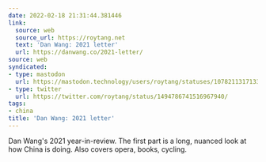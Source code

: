 ```yaml
---
date: 2022-02-18 21:31:44.381446
link:
  source: web
  source_url: https://roytang.net
  text: 'Dan Wang: 2021 letter'
  url: https://danwang.co/2021-letter/
source: web
syndicated:
- type: mastodon
  url: https://mastodon.technology/users/roytang/statuses/107821131713331383
- type: twitter
  url: https://twitter.com/roytang/status/1494786741516967940/
tags:
- china
title: 'Dan Wang: 2021 letter'
---
```


Dan Wang's 2021 year-in-review. The first part is a long, nuanced look at how China is doing. Also covers opera, books, cycling.